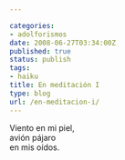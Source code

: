 ```yaml
---

categories:
- adolforismos
date: 2008-06-27T03:34:00Z
published: true
status: publish
tags:
- haiku
title: En meditación I
type: blog
url: /en-meditacion-i/
---
```


Viento en mi piel,<br />
avión pájaro<br />
en mis oídos.
